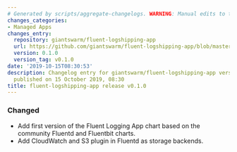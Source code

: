 ```yaml
---
# Generated by scripts/aggregate-changelogs. WARNING: Manual edits to this files will be overwritten.
changes_categories:
- Managed Apps
changes_entry:
  repository: giantswarm/fluent-logshipping-app
  url: https://github.com/giantswarm/fluent-logshipping-app/blob/master/CHANGELOG.md#v010
  version: 0.1.0
  version_tag: v0.1.0
date: '2019-10-15T08:30:53'
description: Changelog entry for giantswarm/fluent-logshipping-app version 0.1.0,
  published on 15 October 2019, 08:30
title: fluent-logshipping-app release v0.1.0
---
```


### Changed
- Add first version of the Fluent Logging App chart based on the community Fluentd and Fluentbit charts.
- Add CloudWatch and S3 plugin in Fluentd as storage backends.
